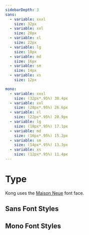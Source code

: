 ```yaml
---
sidebarDepth: 3
sans:
  - variable: xxxl
    size: 32px
  - variable: xxl
    size: 28px
  - variable: xl
    size: 22px
  - variable: lg
    size: 18px
  - variable: md
    size: 16px
  - variable: sm
    size: 14px
  - variable: xs
    size: 12px

mono:
  - variable: xxxl
    size: (32px*.95%) 30.4px
  - variable: xxl
    size: (28px*.95%) 26.6px
  - variable: xl
    size: (22px*.95%) 20.9px
  - variable: lg
    size: (18px*.95%) 17.1px
  - variable: md
    size: (16px*.95%) 15.2px
  - variable: sm
    size: (14px*.95%) 13.3px
  - variable: xs
    size: (12px*.95%) 11.4px
---
```

# Type

Kong uses the [Maison Neue](https://www.milieugrotesque.com/typefaces/maison-neue/) font face.

## Sans Font Styles
<div>
  <text-block
    v-for="(font, key, i) in $page.frontmatter.sans"
    :key="i"
    :font-size="font.size"
    :variable-name="font.variable" />
</div>

## Mono Font Styles
<div>
  <text-block
    v-for="(font, key, i) in $page.frontmatter.mono"
    :key="i"
    font-type="mono"
    :font-size="font.size"
    :variable-name="font.variable" /> 
</div>
